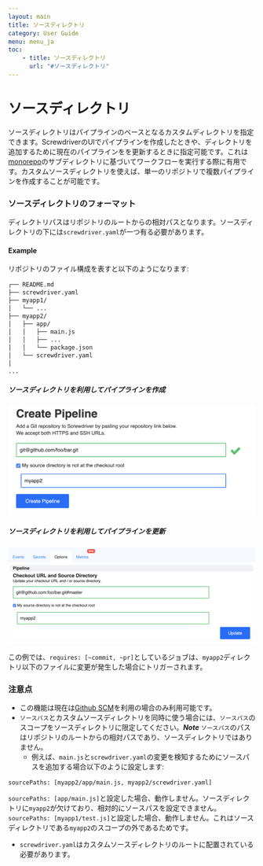 ```yaml
---
layout: main
title: ソースディレクトリ
category: User Guide
menu: menu_ja
toc:
    - title: ソースディレクトリ
      url: "#ソースディレクトリ"
---
```

# ソースディレクトリ
ソースディレクトリはパイプラインのベースとなるカスタムディレクトリを指定できます。ScrewdriverのUIでパイプラインを作成したときや、ディレクトリを追加するために現在のパイプラインをを更新するときに指定可能です。これは[monorepo](https://developer.atlassian.com/blog/2015/10/monorepos-in-git)のサブディレクトリに基づいてワークフローを実行する際に有用です。カスタムソースディレクトリを使えば、単一のリポジトリで複数パイプラインを作成することが可能です。

 ### ソースディレクトリのフォーマット
ディレクトリパスはリポジトリのルートからの相対パスとなります。ソースディレクトリの下には`screwdriver.yaml`が一つ有る必要があります。

 #### Example

 リポジトリのファイル構成を表すと以下のようになります:

 ```
┌── README.md
├── screwdriver.yaml
├── myapp1/
│   └── ...
├── myapp2/
│   ├── app/
│   │   ├── main.js
│   │   ├── ...
│   │   └── package.json
│   └── screwdriver.yaml
│
...
```

 ##### ソースディレクトリを利用してパイプラインを作成
![Create UI](../../../assets/source-directory-create.png)

 ##### ソースディレクトリを利用してパイプラインを更新
![Update UI](../../../assets/source-directory-update.png)

 この例では、`requires: [~commit, ~pr]`としているジョブは、`myapp2`ディレクトリ以下のファイルに変更が発生した場合にトリガーされます。

 ### 注意点
- この機能は現在は[Github SCM](https://github.com/screwdriver-cd/scm-github)を利用の場合のみ利用可能です。
- `ソースパス`とカスタムソースディレクトリを同時に使う場合には、`ソースパス`のスコープをソースディレクトリに限定してください。***Note*** `ソースパス`のパスはリポジトリのルートからの相対パスであり、ソースディレクトリではありません。
   - 例えば、`main.js`と`screwdriver.yaml`の変更を検知するためにソースパスを追加する場合以下のように設定します:
```
sourcePaths: [myapp2/app/main.js, myapp2/screwdriver.yaml]
```
`sourcePaths: [app/main.js]`と設定した場合、動作しません。ソースディレクトリに`myapp2`が欠けており、相対的にソースパスを設定できません。`sourcePaths: [myapp1/test.js]`と設定した場合、動作しません。これはソースディレクトリである`myapp2`のスコープの外であるためです。

 - `screwdriver.yaml`はカスタムソースディレクトリのルートに配置されている必要があります。
